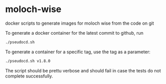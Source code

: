 # moloch-wise
docker scripts to generate images for moloch wise from the code on git

To generate a docker container for the latest commit to github, run
```bash
./pseudocd.sh
```

To generate a container for a specific tag, use the tag as a parameter:
```bash
./pseudocd.sh v1.8.0
```

The script should be prettu verbose and should fail in case the tests do not complete successfully.